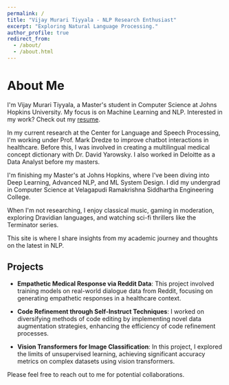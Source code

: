 ```yaml
---
permalink: /
title: "Vijay Murari Tiyyala - NLP Research Enthusiast"
excerpt: "Exploring Natural Language Processing."
author_profile: true
redirect_from: 
  - /about/
  - /about.html
---
```


# About Me

I'm Vijay Murari Tiyyala, a Master's student in Computer Science at Johns Hopkins University. My focus is on Machine Learning and NLP. Interested in my work? Check out my [resume](/files/VijayTiyyalaResume.pdf).

In my current research at the Center for Language and Speech Processing, I'm working under Prof. Mark Dredze to improve chatbot interactions in healthcare. Before this, I was involved in creating a multilingual medical concept dictionary with Dr. David Yarowsky. I also worked in Deloitte as a Data Analyst before my masters.

I'm finishing my Master's at Johns Hopkins, where I've been diving into Deep Learning, Advanced NLP, and ML System Design. I did my undergrad in Computer Science at Velagapudi Ramakrishna Siddhartha Engineering College.

When I'm not researching, I enjoy classical music, gaming in moderation, exploring Dravidian languages, and watching sci-fi thrillers like the Terminator series.

This site is where I share insights from my academic journey and thoughts on the latest in NLP.


## Projects 

- **Empathetic Medical Response via Reddit Data**: This project involved training models on real-world dialogue data from Reddit, focusing on generating empathetic responses in a healthcare context.

- **Code Refinement through Self-Instruct Techniques**: I worked on diversifying methods of code editing by implementing novel data augmentation strategies, enhancing the efficiency of code refinement processes.

- **Vision Transformers for Image Classification**: In this project, I explored the limits of unsupervised learning, achieving significant accuracy metrics on complex datasets using vision transformers.

Please feel free to reach out to me for potential collaborations.
